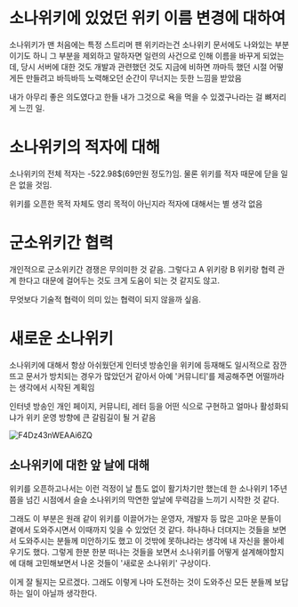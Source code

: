 # 소나위키에 있었던 위키 이름 변경에 대하여
소나위키가 맨 처음에는 특정 스트리머 팬 위키라는건 소나위키 문서에도 나와있는 부분이기도 하니 그 부분을 제외하고 말하자면
일련의 사건으로 인해 이름을 바꾸게 되었는데, 당시 서버에 대한 것도 개발과 관련했던 것도 지금에 비하면 까마득 했던 시절 어떻게든 만들려고 바득바득 노력해오던 순간이 무너지는 듯한 느낌을 받았음

내가 아무리 좋은 의도였다고 한들 내가 그것으로 욕을 먹을 수 있겠구나라는 걸 뼈저리게 느낀 일.


# 소나위키의 적자에 대해
소나위키의 전체 적자는 -522.98$(69만원 정도?)임. 물론 위키를 적자 때문에 닫을 일은 없을 것임.

위키를 오픈한 목적 자체도 영리 목적이 아닌지라 적자에 대해서는 별 생각 없음


# 군소위키간 협력
개인적으로 군소위키간 경쟁은 무의미한 것 같음. 그렇다고 A 위키랑 B 위키랑 협력 관계 한다고 대문에 걸어두는 것도 크게 도움이 되는 것 같지도 않고.

무엇보다 기술적 협력이 의미 있는 협력이 되지 않을까 싶음.


# 새로운 소나위키
소나위키에 대해서 항상 아쉬웠던게 인터넷 방송인을 위키에 등재해도 일시적으로 잠깐 뜨고 문서가 방치되는 경우가 많았던거 같아서 아예 '커뮤니티'를 제공해주면 어떨까라는 생각에서 시작된 계획임

인터넷 방송인 개인 페이지, 커뮤니티, 레터 등을 어떤 식으로 구현하고 얼마나 활성화되냐가 위키 운영 방향에 큰 갈림길이 될 거 같음

![F4Dz43nWEAAi6ZQ](https://github.com/Lwnlcks/worry/assets/72176091/f3a71926-8970-42ad-b299-f8ecdc9e755f)


## 소나위키에 대한 앞 날에 대해
위키를 오픈하고나서는 이런 걱정이 날 틈도 없이 활기차기만 했는데 한 소나위키 1주년 쯤을 넘긴 시점에서 슬슬 소나위키의 막연한 앞날에 무력감을 느끼기 시작한 것 같다.

그래도 이 부분은 원래 같이 위키를 이끌어가는 운영자, 개발자 등 많은 고마운 분들이 곁에서 도와주시면서 이때까지 잊을 수 있었던 것 같다.
하나하나 더뎌지는 것들을 보면서 도와주시는 분들께 미안하기도 했고 이 것밖에 못하냐라는 생각에 내 자신을 몰아세우기도 했다. 그렇게 한분 한분 떠나는 것들을 보면서 소나위키를 어떻게 설계해야할지에 대해 고민해보면서 나온 것들이 '새로운 소나위키' 구상이다.

이게 잘 될지는 모르겠다. 그래도 이렇게 나마 도전하는 것이 도와주신 모든 분들께 보답하는 일이 아닐까 생각한다.
